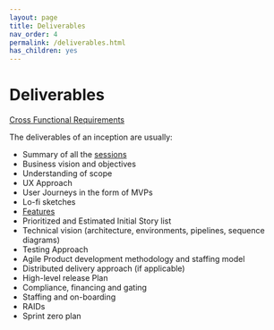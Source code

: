 ```yaml
---
layout: page
title: Deliverables
nav_order: 4
permalink: /deliverables.html
has_children: yes
---
```


# Deliverables

[Cross Functional Requirements](/cross-functional-requirements.html)

The deliverables of an inception are usually:

- Summary of all the [sessions](/desired-outcomes)
- Business vision and objectives
- Understanding of scope
- UX Approach
- User Journeys in the form of MVPs
- Lo-fi sketches
- [Features](/features.html)
- Prioritized and Estimated Initial Story list
- Technical vision (architecture, environments, pipelines, sequence diagrams)
- Testing Approach
- Agile Product development methodology and staffing model
- Distributed delivery approach (if applicable)
- High-level release Plan
- Compliance, financing and gating
- Staffing and on-boarding
- RAIDs
- Sprint zero plan
